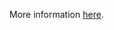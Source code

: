 More information [here](https://docs.prismacloud.io/en/enterprise-edition/policy-reference/aws-policies/aws-networking-policies/ensure-that-elasticsearch-is-configured-inside-a-vpc).
